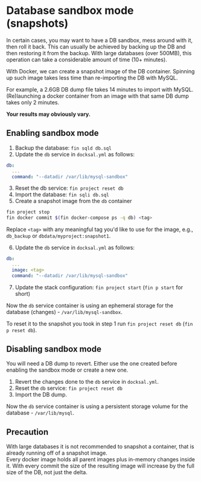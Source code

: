 # Database sandbox mode (snapshots)

In certain cases, you may want to have a DB sandbox, mess around with it, then roll it back.
This can usually be achieved by backing up the DB and then restoring it from the backup.
With large databases (over 500MB), this operation can take a considerable amount of time (10+ minutes).

With Docker, we can create a snapshot image of the DB container. 
Spinning up such image takes less time than re-importing the DB with MySQL.

For example, a 2.6GB DB dump file takes 14 minutes to import with MySQL. 
(Re)launching a docker container from an image with that same DB dump takes only 2 minutes.

**Your results may obviously vary.**

## Enabling sandbox mode

1) Backup the database: `fin sqld db.sql`  
2) Update the `db` service in `docksal.yml` as follows: 

```yaml
db:
  ...
  command: "--datadir /var/lib/mysql-sandbox"
```

3) Reset the db service: `fin project reset db`
4) Import the database: `fin sqli db.sql`  
5) Create a snapshot image from the `db` container

```bash
fin project stop
fin docker commit $(fin docker-compose ps -q db) <tag>
```

Replace `<tag>` with any meaningful tag you'd like to use for the image, e.g., `db_backup` or `dbdata/myproject:snapshot1`.

6) Update the `db` service in `docksal.yml` as follows:

```yaml
db:
  ...
  image: <tag>
  command: "--datadir /var/lib/mysql-sandbox"
```

7) Update the stack configuration: `fin project start` (`fin p start` for short)

Now the `db` service container is using an ephemeral storage for the database (changes) - `/var/lib/mysql-sandbox`.

To reset it to the snapshot you took in step 1 run `fin project reset db` (`fin p reset db`).

## Disabling sandbox mode

You will need a DB dump to revert.
Either use the one created before enabling the sandbox mode or create a new one.

1) Revert the changes done to the `db` service in `docksal.yml`.  
2) Reset the `db` service: `fin project reset db`
3) Import the DB dump.

Now the `db` service container is using a persistent storage volume for the database - `/var/lib/mysql`.

## Precaution

With large databases it is not recommended to snapshot a container, that is already running off of a snapshot image.  
Every docker image holds all parent images plus in-memory changes inside it. 
With every commit the size of the resulting image will increase by the full size of the DB, not just the delta.
